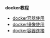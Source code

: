 <!-- * [<center>首页</center>](docker/README.md) -->

**docker教程**
* [docker容器使用](docker/docker容器使用)
* [docker镜像使用](docker/docker镜像使用)
* [docker容器连接](docker/docker容器连接)




